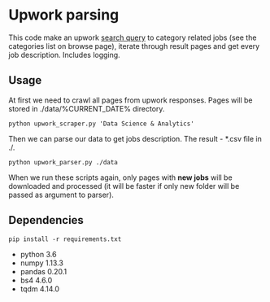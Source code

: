 # Upwork parsing

This code make an upwork [search query](https://www.upwork.com/o/jobs/browse/c/data-science-analytics/?page=2&sort=create_time%2Bdesc) to category related jobs (see the categories list on browse page), iterate through result pages and get every job description.
Includes logging.

## Usage

At first we need to crawl all pages from upwork responses. Pages will be stored in ./data/%CURRENT_DATE% directory.

```
python upwork_scraper.py 'Data Science & Analytics'
```

Then we can parse our data to get jobs description. The result - *.csv file in ./.

```
python upwork_parser.py ./data
```
When we run these scripts again, only pages with **new jobs** will be downloaded and processed (it will be faster if only new folder will be passed as argument to parser).

## Dependencies  

```
pip install -r requirements.txt
```

* python 3.6
* numpy 1.13.3
* pandas 0.20.1
* bs4 4.6.0
* tqdm 4.14.0
